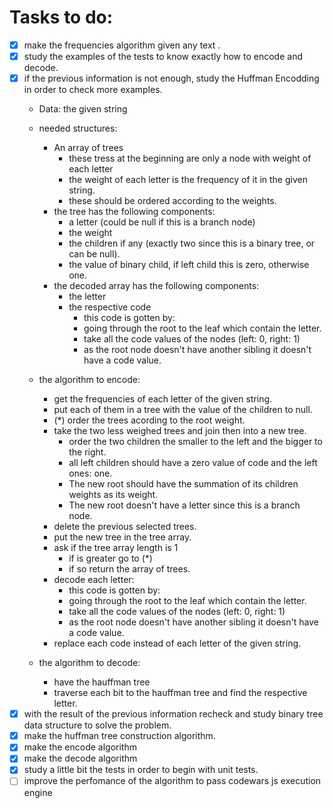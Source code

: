 # Tasks to do:
  - [x] make the frequencies algorithm given any text .
  - [x] study the examples of the tests to know exactly how to encode and decode.
  - [x] if the previous information is not enough, study the Huffman Encodding in order to check more examples.
    - Data: the given string
    - needed structures:
      - An array of trees
        - these tress at the beginning are only a node with weight of each letter
        - the weight of each letter is the frequency of it in the given string.
        - these should be ordered according to the weights.
      - the tree has the following components:
        - a letter (could be null if this is a branch node)
        - the weight
        - the children if any (exactly two since this is a binary tree, or can be null).
        - the value of binary child, if left child this is zero, otherwise one.
      - the decoded array has the following components:
        - the letter
        - the respective code
          - this code is gotten by:
          - going through the root to the leaf which contain the letter.
          - take all the code values of the nodes (left: 0, right: 1)
          - as the root node doesn't have another sibling it doesn't have a code value.
    - the algorithm to encode:
      - get the frequencies of each letter of the given string.
      - put each of them in a tree with the value of the children to null.
      - (*) order the trees acording to the root weight.
      - take the two less weighed trees and join then into a new tree.
        - order the two children the smaller to the left and the bigger to the right.
        - all left children should have a zero value of code and the left ones: one.
        - The new root should have the summation of its children weights as its weight.
        - The new root doesn't have a letter since this is a branch node.
      - delete the previous selected trees.
      - put the new tree in the tree array.
      - ask if the tree array length is 1
        - if is greater go to (*)
        - if so return the array of trees.
      - decode each letter:
        - this code is gotten by:
        - going through the root to the leaf which contain the letter.
        - take all the code values of the nodes (left: 0, right: 1)
        - as the root node doesn't have another sibling it doesn't have a code value.
      - replace each code instead of each letter of the given string.

    - the algorithm to decode:
      - have the hauffman tree
      - traverse each bit to the hauffman tree and find the respective letter.
  - [x] with the result of the previous information recheck and study binary tree data structure to solve the problem.
  - [x] make the huffman tree construction algorithm.
  - [x] make the encode algorithm
  - [x] make the decode algorithm
  - [x] study a little bit the tests in order to begin with unit tests.
  - [ ] improve the perfomance of the algorithm to pass codewars js execution engine
